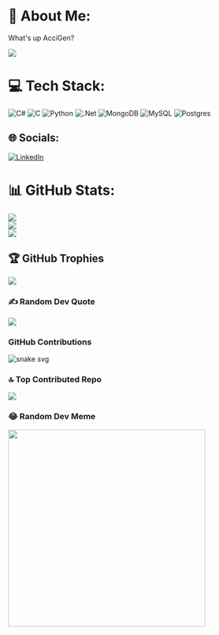 # 💫 About Me:
What's up AcciGen?

[![](https://visitcount.itsvg.in/api?id=AcciGen&icon=6&color=3)](https://visitcount.itsvg.in)

# 💻 Tech Stack:
![C#](https://img.shields.io/badge/c%23-%23239120.svg?style=flat&logo=csharp&logoColor=white) ![C](https://img.shields.io/badge/c-%2300599C.svg?style=flat&logo=c&logoColor=white) ![Python](https://img.shields.io/badge/python-3670A0?style=flat&logo=python&logoColor=ffdd54) ![.Net](https://img.shields.io/badge/.NET-5C2D91?style=flat&logo=.net&logoColor=white) ![MongoDB](https://img.shields.io/badge/MongoDB-%234ea94b.svg?style=flat&logo=mongodb&logoColor=white) ![MySQL](https://img.shields.io/badge/mysql-%2300000f.svg?style=flat&logo=mysql&logoColor=white) ![Postgres](https://img.shields.io/badge/postgres-%23316192.svg?style=flat&logo=postgresql&logoColor=white)
## 🌐 Socials:
[![LinkedIn](https://img.shields.io/badge/LinkedIn-%230077B5.svg?logo=linkedin&logoColor=white)](https://linkedin.com/in/https://www.linkedin.com/in/nuriddinasrorov)
# 📊 GitHub Stats:
![](https://github-readme-stats.vercel.app/api?username=AcciGen&theme=radical&hide_border=true&include_all_commits=false&count_private=false)<br/>
![](https://github-readme-streak-stats.herokuapp.com/?user=AcciGen&theme=radical&hide_border=true)<br/>
![](https://github-readme-stats.vercel.app/api/top-langs/?username=AcciGen&theme=radical&hide_border=true&include_all_commits=false&count_private=false&layout=compact)

## 🏆 GitHub Trophies
![](https://github-profile-trophy.vercel.app/?username=AcciGen&theme=radical&no-frame=true&no-bg=true&margin-w=4)

### ✍️ Random Dev Quote
![](https://quotes-github-readme.vercel.app/api?type=horizontal&theme=radical)

### GitHub Contributions
![snake svg](https://github.com/AcciGen/AcciGen/blob/output/github-contribution-grid-snake.svg)

### 🔝 Top Contributed Repo
![](https://github-contributor-stats.vercel.app/api?username=AcciGen&limit=5&theme=radical&combine_all_yearly_contributions=true)

### 😂 Random Dev Meme
<img src='https://randommeme-five.vercel.app/' style="height: 400px;"/>
